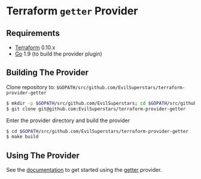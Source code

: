 Terraform `getter` Provider
==============================

Requirements
------------

-	[Terraform](https://www.terraform.io/downloads.html) 0.10.x
-	[Go](https://golang.org/doc/install) 1.9 (to build the provider plugin)

Building The Provider
---------------------

Clone repository to: `$GOPATH/src/github.com/EvilSuperstars/terraform-provider-getter`

```sh
$ mkdir -p $GOPATH/src/github.com/EvilSuperstars; cd $GOPATH/src/github.com/EvilSuperstars
$ git clone git@github.com:EvilSuperstars/terraform-provider-getter
```

Enter the provider directory and build the provider

```sh
$ cd $GOPATH/src/github.com/EvilSuperstars/terraform-provider-getter
$ make build
```

Using The Provider
------------------

See the [documentation](using.md) to get started using the [getter](https://github.com/EvilSuperstars/terraform-provider-getter) provider.
